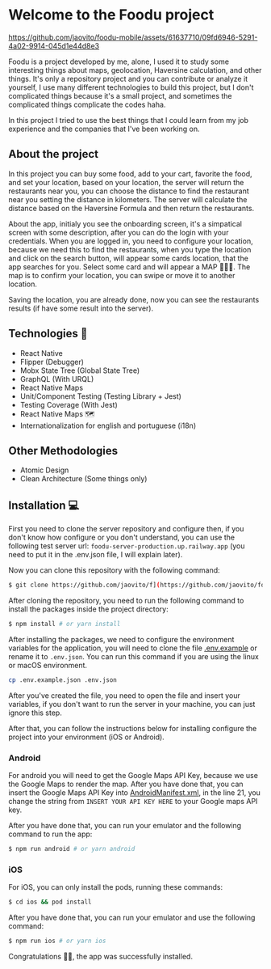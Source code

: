 # Welcome to the Foodu project

https://github.com/jaovito/foodu-mobile/assets/61637710/09fd6946-5291-4a02-9914-045d1e44d8e3

Foodu is a project developed by me, alone, I used it to study some interesting things about maps, geolocation, Haversine calculation, and other things. It's only a repository project and you can contribute or analyze it yourself, I use many different technologies to build this project, but I don't complicated things because it's a small project, and sometimes the complicated things complicate the codes haha.

In this project I tried to use the best things that I could learn from my job experience and the companies that I've been working on.

## About the project
In this project you can buy some food, add to your cart, favorite the food, and set your location, based on your location, the server will return the restaurants near you, you can choose the distance to find the restaurant near you setting the distance in kilometers. The server will calculate the distance based on the Haversine Formula and then return the restaurants.

About the app, initialy you see the onboarding screen, it's a simpatical screen with some description, after you can do the login with your credentials. When you are logged in, you need to configure your location, because we need this to find the restaurants, when you type the location and click on the search button, will appear some cards location, that the app searches for you. Select some card and will appear a MAP 🤩🤩🤩. The map is to confirm your location, you can swipe or move it to another location.

Saving the location, you are already done, now you can see the restaurants results (if have some result into the server).

## Technologies 🚀
- React Native
- Flipper (Debugger)
- Mobx State Tree (Global State Tree)
- GraphQL (With URQL)
- React Native Maps
- Unit/Component Testing (Testing Library + Jest)
- Testing Coverage (With Jest)
- React Native Maps 🗺️
- Internationalization for english and portuguese (i18n)

## Other Methodologies
- Atomic Design
- Clean Architecture (Some things only)

## Installation 💻
First you need to clone the server repository and configure then, if you don't know how configure or you don't understand, you can use the following test server url: `foodu-server-production.up.railway.app` (you need to put it in the .env.json file, I will explain later).

Now you can clone this repository with the following command:

```sh
$ git clone https://github.com/jaovito/f](https://github.com/jaovito/foodu-mobile.git
```

After cloning the repository, you need to run the following command to install the packages inside the project directory:

```sh
$ npm install # or yarn install
```

After installing the packages, we need to configure the environment variables for the application, you will need to clone the file [.env.example](./.env.example.json) or rename it to `.env.json`. You can run this command if you are using the linux or macOS environment.
```sh
cp .env.example.json .env.json
```

After you've created the file, you need to open the file and insert your variables, if you don't want to run the server in your machine, you can just ignore this step.

After that, you can follow the instructions below for installing configure the project into your environment (iOS or Android).

### Android
For android you will need to get the Google Maps API Key, because we use the Google Maps to render the map. After you have done that, you can insert the Google Maps API Key into [AndroidManifest.xml](./android/app/src/main/AndroidManifest.xml), in the line 21, you change the string from `INSERT YOUR API KEY HERE` to your Google maps API key.

After you have done that, you can run your emulator and the following command to run the app:
```sh
$ npm run android # or yarn android
```

### iOS
For iOS, you can only install the pods, running these commands:

```sh
$ cd ios && pod install
```

After you have done that, you can run your emulator and use the following command:

```sh
$ npm run ios # or yarn ios
```

Congratulations 👏🎉, the app was successfully installed.
